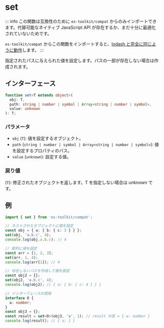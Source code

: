 # set

::: info
この関数は互換性のために `es-toolkit/compat` からのみインポートできます。代替可能なネイティブ JavaScript API が存在するか、まだ十分に最適化されていないためです。

`es-toolkit/compat` からこの関数をインポートすると、[lodash と完全に同じように動作](../../../compatibility.md)します。
:::

指定されたパスに与えられた値を設定します。パスの一部が存在しない場合は作成されます。

## インターフェース

```typescript
function set<T extends object>(
  obj: T,
  path: string | number | symbol | Array<string | number | symbol>,
  value: unknown
): T;
```

### パラメータ

- `obj` (`T`): 値を設定するオブジェクト。
- `path` (`string | number | symbol | Array<string | number | symbol>`): 値を設定するプロパティのパス。
- `value` (`unknown`): 設定する値。

### 戻り値

(`T`): 修正されたオブジェクトを返します。T を指定しない場合は unknown です。

## 例

```typescript
import { set } from 'es-toolkit/compat';

// ネストされたオブジェクトに値を設定
const obj = { a: { b: { c: 3 } } };
set(obj, 'a.b.c', 4);
console.log(obj.a.b.c); // 4

// 配列に値を設定
const arr = [1, 2, 3];
set(arr, 1, 4);
console.log(arr[1]); // 4

// 存在しないパスを作成して値を設定
const obj2 = {};
set(obj2, 'a.b.c', 4);
console.log(obj2); // { a: { b: { c: 4 } } }

// インターフェースの使用
interface O {
  a: number;
}
const obj3 = {};
const result = set<O>(obj3, 'a', 1); // result の型 = { a: number }
console.log(result); // { a: 1 }
```
